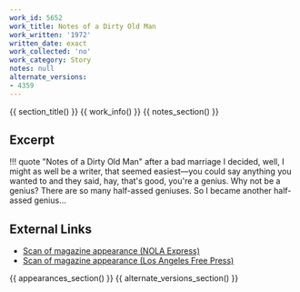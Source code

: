 ```yaml
---
work_id: 5652
work_title: Notes of a Dirty Old Man
work_written: '1972'
written_date: exact
work_collected: 'no'
work_category: Story
notes: null
alternate_versions:
- 4359
---
```


{{ section_title() }}
{{ work_info() }}
{{ notes_section() }}
## Excerpt
!!! quote "Notes of a Dirty Old Man"
    after a bad marriage I decided, well, I might as well be  a writer, that seemed easiest—you could say anything you wanted to and they said, hay, that's good, you're a genius. Why not be a genius? There are so many half-assed geniuses. So I became another half-assed genius...

## External Links
- [Scan of magazine appearance (NOLA Express)](https://www.jstor.org/action/doBasicSearch?Query=%22nola+express%22)
- [Scan of magazine appearance (Los Angeles Free Press)](https://www.jstor.org/action/doBasicSearch?Query=pt%3A%28%22Los+Angeles+Free+Press%22%29)

{{ appearances_section() }}
{{ alternate_versions_section() }}